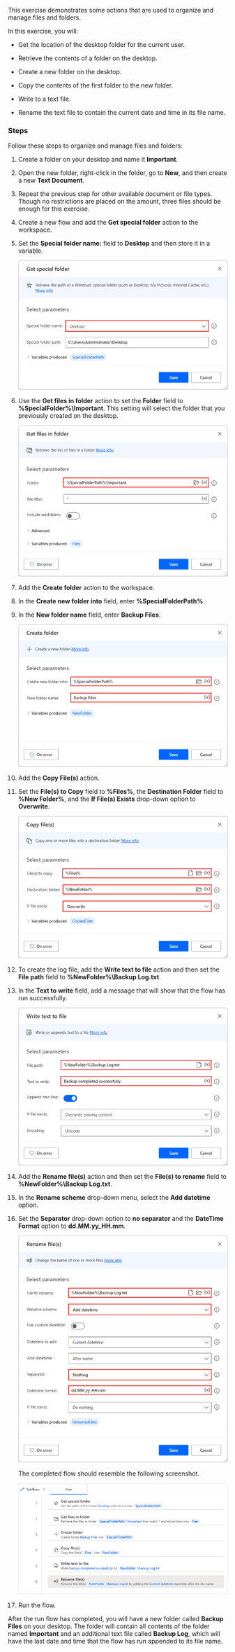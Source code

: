 This exercise demonstrates some actions that are used to organize and manage files and folders.

In this exercise, you will:

-   Get the location of the desktop folder for the current user.

-   Retrieve the contents of a folder on the desktop.

-   Create a new folder on the desktop.

-   Copy the contents of the first folder to the new folder.

-   Write to a text file.

-   Rename the text file to contain the current date and time in its file name.

### Steps

Follow these steps to organize and manage files and folders:

1. Create a folder on your desktop and name it **Important**.

1. Open the new folder, right-click in the folder, go to **New**, and then create a new **Text Document**.

1. Repeat the previous step for other available document or file types. Though no restrictions are placed on the amount, three files should be enough for this exercise.

1. Create a new flow and add the **Get special folder** action to the workspace.

1. Set the **Special folder name:** field to **Desktop** and then store it in a variable.

   ![Screenshot of the Get Special Folder action dialog.](..\media\get-special-folder-exercise.png)

1. Use the **Get files in folder** action to set the **Folder** field to **%SpecialFolder%\Important**. This setting will select the folder that you previously created on the desktop.

   ![Screenshot of the Get Files in Folder action dialog.](..\media\get-files-in-folder-exercise.png)

1. Add the **Create folder** action to the workspace.

1. In the **Create new folder into** field, enter **%SpecialFolderPath%**.

1. In the **New folder name** field, enter **Backup Files**.

   ![Screenshot of the Create Folder action dialog.](..\media\create-folder-exercise.png)

1. Add the **Copy File(s)** action.

1. Set the **File(s) to Copy** field to **%Files%**, the **Destination Folder** field to **%New Folder%**, and the **If File(s) Exists** drop-down option to **Overwrite**.

    ![Screenshot of the Copy Files action dialog.](..\media\copy-files-exercise.png)

1. To create the log file, add the **Write text to file** action and then set the **File path** field to **%NewFolder%\Backup Log.txt**.

1. In the **Text to write** field, add a message that will show that the flow has run successfully.

    ![Screenshot of the Write Text to File action dialog.](..\media\write-text-to-file-exercise.png)

1. Add the **Rename file(s)** action and then set the **File(s) to rename** field to **%NewFolder%\Backup Log.txt**.

1. In the **Rename scheme** drop-down menu, select the **Add datetime** option.

1. Set the **Separator** drop-down option to **no separator** and the **DateTime Format** option to **dd.MM.yy_HH.mm**.

    ![Screenshot of the Rename Files action dialog.](..\media\rename-files-exercise.png)

    The completed flow should resemble the following screenshot.

    ![Screenshot of the completed flow workspace.](..\media\completed-flow-workspace-exercise.png)

1. Run the flow.

After the run flow has completed, you will have a new folder called **Backup Files** on your desktop. The folder will contain all contents of the folder named **Important** and an additional text file called **Backup Log**, which will have the last date and time that the flow has run appended to its file name.
